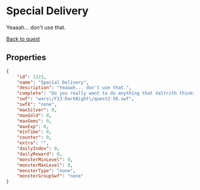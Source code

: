 # Special Delivery

Yeaaah... don't use that.

[Back to quest](../quests.md)

## Properties

```json
{
    "id": 1323,
    "name": "Special Delivery",
    "description": "Yeaaah... don't use that.",
    "complete": "Do you really want to do anything that Valtrith thinks is a good idea?",
    "swf": "wars\/F13-DarkNight\/quest2-50.swf",
    "swfX": "none",
    "maxSilver": 0,
    "maxGold": 0,
    "maxGems": 0,
    "maxExp": 0,
    "minTime": 0,
    "counter": 0,
    "extra": "",
    "dailyIndex": 0,
    "dailyReward": 0,
    "monsterMinLevel": 0,
    "monsterMaxLevel": 0,
    "monsterType": "none",
    "monsterGroupSwf": "none"
}
```

